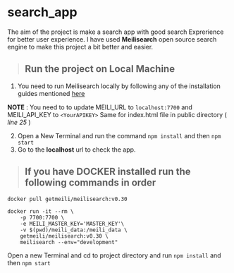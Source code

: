 # search_app

The aim of the project is make a search app with good search Exprerience for better user experience.
I have used **Meilisearch** open source search engine to make this project a bit better and easier.



> ## Run the project on Local Machine

1. You need to run Meilisearch locally by following any of the installation guides mentioned [here](https://docs.meilisearch.com/learn/getting_started/quick_start.html#setup-and-installation)

**NOTE** : You need to to update MEILI_URL to ```localhost:7700``` and MEILI_API_KEY to ```<YourAPIKEY>```
           Same for index.html file in public directory ( _line 25_ )

2. Open a New Terminal and run the command ```npm install``` and then ```npm start```
3. Go to the **localhost** url to check the app.


> ## If you have **DOCKER** installed run the following commands in order

```
docker pull getmeili/meilisearch:v0.30
```

```
docker run -it --rm \
    -p 7700:7700 \
    -e MEILI_MASTER_KEY='MASTER_KEY'\
    -v $(pwd)/meili_data:/meili_data \
    getmeili/meilisearch:v0.30 \
    meilisearch --env="development"
```    

Open a new Terminal and cd to project directory and run ```npm install``` and then ```npm start```

